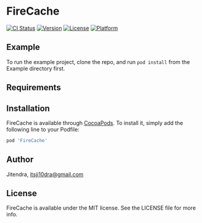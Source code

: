 # FireCache

[![CI Status](https://img.shields.io/travis/Jitendra/FireCache.svg?style=flat)](https://travis-ci.org/Jitendra/FireCache)
[![Version](https://img.shields.io/cocoapods/v/FireCache.svg?style=flat)](https://cocoapods.org/pods/FireCache)
[![License](https://img.shields.io/cocoapods/l/FireCache.svg?style=flat)](https://cocoapods.org/pods/FireCache)
[![Platform](https://img.shields.io/cocoapods/p/FireCache.svg?style=flat)](https://cocoapods.org/pods/FireCache)

## Example

To run the example project, clone the repo, and run `pod install` from the Example directory first.

## Requirements

## Installation

FireCache is available through [CocoaPods](https://cocoapods.org). To install
it, simply add the following line to your Podfile:

```ruby
pod 'FireCache'
```

## Author

Jitendra, itsji10dra@gmail.com

## License

FireCache is available under the MIT license. See the LICENSE file for more info.
